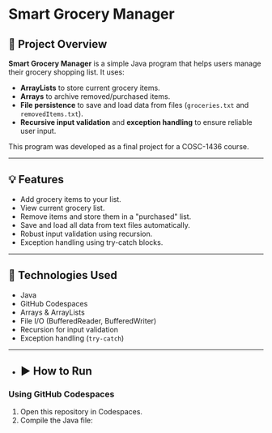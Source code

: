 # Smart Grocery Manager

## 📌 Project Overview
**Smart Grocery Manager** is a simple Java program that helps users manage their grocery shopping list. It uses:
- **ArrayLists** to store current grocery items.
- **Arrays** to archive removed/purchased items.
- **File persistence** to save and load data from files (`groceries.txt` and `removedItems.txt`).
- **Recursive input validation** and **exception handling** to ensure reliable user input.

This program was developed as a final project for a COSC-1436 course.

---

## 💡 Features
- Add grocery items to your list.
- View current grocery list.
- Remove items and store them in a "purchased" list.
- Save and load all data from text files automatically.
- Robust input validation using recursion.
- Exception handling using try-catch blocks.

---

## 🧠 Technologies Used
- Java
- GitHub Codespaces
- Arrays & ArrayLists
- File I/O (BufferedReader, BufferedWriter)
- Recursion for input validation
- Exception handling (`try-catch`)

---

- ## ▶️ How to Run

### Using GitHub Codespaces
1. Open this repository in Codespaces.
2. Compile the Java file:
